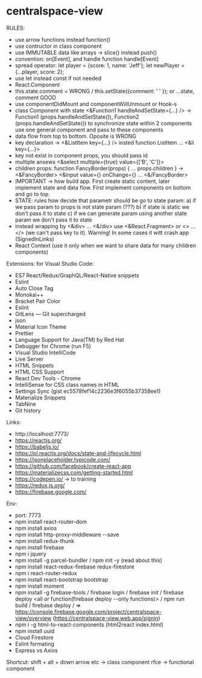 # centralspace-view

RULES:
- use arrow functions instead function()
- use contructor in class component
- use IMMUTABLE data like arrays ->  slice() instead push()
- convention: on[Event], and handle function handle[Event]
- spread operator:
let player = {score: 1, name: 'Jeff'};
let newPlayer = {...player, score: 2};
- use let instead const if not needed
- React.Component
- this.state.comment =  WRONG /  this.setState({comment: ' ' });  or  ...state, comment GOOD
- use componentDidMount and componentWillUnmount or Hook-s
- class Component with state <&Function1 handleAndSetState={...} /> -> Function1 (props.handleAndSetState()), Function2 (props.handleAndSetState())
to synchronize state within 2 components use one general component and pass to these components
- data flow from top to bottom. Oposite is WRONG
- key declaration ->   <&ListItem key={...} />  insted function ListItem ... <&li key={...}>
- key not exist in component props, you should pass id
- multiple ansews <&select multiple={true} value={['B', 'C']}>
- children props: function FancyBorder(props) {  ... props.children  }   ->    <&FancyBorder> <&input value={} onChange={} ...  <&/FancyBorder>
- IMPORTANT -> how build app. First create static content, later implement state and data flow. First implement components on bottom and go to top.
- STATE: rules how decide that parametr should be go to state param:
a) if we pass param to props is not state param (???)
b) if state is static we don't pass it to state
c) if we can generate param using another state param we don't pass it to state
- instead wrapping by <&div> ... <&/div> use <&React.Fragment> or <> ... </> (we can't pass key to it).
 Warning! In some cases it witt crash app (SignedInLinks)
 - React Context (use it only when we want to share data for many children components)

Extensions:
for Visual Studio Code:
- ES7 React/Redux/GraphQL/React-Native snippets
- Eslint
- Auto Close Tag
- Monokai++
- Bracket Pair Color
- Eslint
- GitLens — Git supercharged
- json
- Material Icon Theme
- Prettier
- Language Support for Java(TM) by Red Hat
- Debugger for Chrome (run F5)
- Visual Studio IntelliCode
- Live Server
- HTML Snippets
- HTML CSS Support
- React Dev Tools - Chrome
- IntelliSense for CSS class names in HTML
- Settings Sync (gist ec5578fef14c2236e3f6055b37358ee1)
- Materialize Snippets 
- TabNine
- Git history

Links:
- http://localhost:7773/
- https://reactjs.org/
- https://babeljs.io/
- https://pl.reactjs.org/docs/state-and-lifecycle.html
- https://jsonplaceholder.typicode.com/
- https://github.com/facebook/create-react-app
- https://materializecss.com/getting-started.html
- https://codepen.io/  -> to training
- https://redux.js.org/
- https://firebase.google.com/



Env:
- port: 7773
- npm install react-router-dom
- npm install axios
- npm install http-proxy-middleware --save
- npm install redux-thunk
- npm install firebase
- npm i jquery
- npm install -g parcel-bundler  / npm init -y (read about this)
- npm install react-redux-firebase redux-firestore
- npm i react-router-redux
- npm install react-bootstrap bootstrap
- npm install moment
- npm install -g firebase-tools / firebase login / firebase init / firebase deploy <all or function(firebase deploy --only functions)>
/  npm run build  / firebase deploy / => https://console.firebase.google.com/project/centralspace-view/overview (https://centralspace-view.web.app/signin)
- npm i -g html-to-react-components (html2react index.html)
- npm install uuid
- Cloud Firestore
- Eslint formating
- Express vs Axios

Shortcut:
shift + alt + down arrow
etc -> class component
rfce -> functional component

